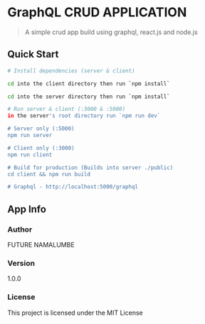 # GraphQL CRUD APPLICATION

> A simple crud app build using graphql, react.js and node.js

## Quick Start

```bash
# Install dependencies (server & client)

cd into the client directory then run `npm install`

cd into the server directory then run `npm install`

# Run server & client (:3000 & :5000)
in the server's root directory run `npm run dev`

# Server only (:5000)
npm run server

# Client only (:3000)
npm run client

# Build for production (Builds into server ./public)
cd client && npm run build

# Graphql - http://localhost:5000/graphql
```

## App Info

### Author

FUTURE NAMALUMBE
### Version

1.0.0

### License

This project is licensed under the MIT License
